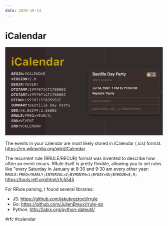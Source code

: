 ```yaml
---
date: 2020-10-14
---
```


# iCalendar

![iCalendar promo](icalendar.jpeg "iCalendar promo")

The events in your calendar are most likely stored in iCalendar (.ics) format.  
https://en.wikipedia.org/wiki/ICalendar

The recurrent rule (RRULE/RECUR) format was invented to describe how often an event recurs. RRule itself is pretty flexible, allowing you to set rules like "every Saturday in January at 8:30 and 9:30 am every other year:
`RRULE:FREQ=YEARLY;INTERVAL=2;BYMONTH=1;BYDAY=SU;BYHOUR=8,9;`
https://tools.ietf.org/html/rfc5545

For RRule parsing, I found several libraries:

- JS: https://github.com/jakubroztocil/rrule
- Go: https://github.com/JulienBreux/rrule-go
- Python: http://labix.org/python-dateutil/

#rfc #calendar
